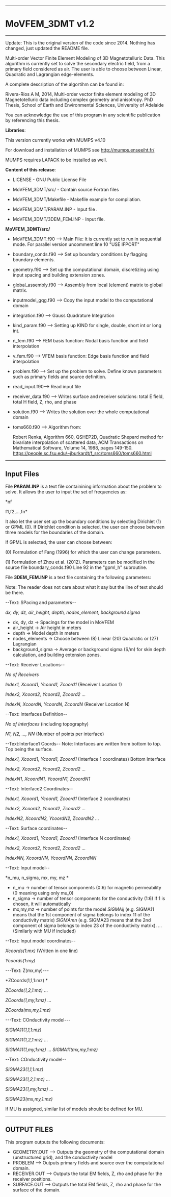 -----------------------------------------
# MoVFEM_3DMT v1.2
-----------------------------------------
Update: This is the original version of the code since 2014. Nothing has changed, just updated the README file.

Multi-order Vector Finite Element Modeling of 3D Magnetotelluric Data. 
This algorithm is currently set to solve the secondary electric field, 
from a primary field considered as air. The user is able to choose between
Linear, Quadratic and Lagrangian edge-elements. 

A complete description of the algortihm can be found in:

Rivera-Rios A M, 2014, Multi-order vector finite element modeling of 3D 
Magnetotelluric data including complex geometry and anisotropy. PhD Thesis, 
School of Earth and Environmental Sciences, University of Adelaide

You can acknowledge the use of this program in any scientific publication 
by referencing this thesis.

**Libraries**:

This version currently works with MUMPS v4.10 

For download and installation of MUMPS see http://mumps.enseeiht.fr/

MUMPS requires LAPACK to be installed as well.


**Content of this release**:

* LICENSE - GNU Public License File

* MoVFEM_3DMT/src/ - Contain source Fortran files

* MoVFEM_3DMT/Makefile - Makefile example for compilation.

* MoVFEM_3DMT/PARAM.INP - Input file .

* MoVFEM_3DMT/3DEM_FEM.INP - Input file.

**MoVFEM_3DMT/src/**
* MoVFEM_3DMT.f90 --> Main File: It is currently set to run in sequential mode. For parallel version uncomment line 10 "USE IFPORT"	

* boundary_conds.f90	--> Set up boundary conditions by flagging boundary elements.

* geometry.f90	--> Set up the computational domain, discretizing using input spacing and building extension zones.

* global_assembly.f90 --> Assembly from local (element) matrix to global matrix.	

* inputmodel_gqg.f90	--> Copy the input model to the computational domain

* integration.f90	--> Gauss Quadrature Integration

* kind_param.f90	--> Setting up KIND for single, double, short int or long int.

* n_fem.f90	--> FEM basis function: Nodal basis function and field interpolation

* v_fem.f90  --> VFEM basis function: Edge basis function and field interpolation

* problem.f90 --> Set up the problem to solve. Define known parameters such as primary fields and source definition.	

* read_input.f90--> Read input file	

* receiver_data.f90 -->	Writes surface and receiver solutions: total E field, total H field, Z, rho, and phase

* solution.f90	--> Writes the solution over the whole computational domain

* toms660.f90	--> Algorithm from:

	Robert Renka, Algorithm 660, QSHEP2D, Quadratic Shepard method for bivariate interpolation of scattered data,
	ACM Transactions on Mathematical Software, Volume 14, 1988, pages 149-150.
	https://people.sc.fsu.edu/~jburkardt/f_src/toms660/toms660.html

----------------------------------------------
## Input Files
File **PARAM.INP** is a text file containining information about the problem to solve.
It allows the user to input the set of frequencies as:

*nf

f1,f2,...,fn*

It also let the user set up the boundary conditions by selecting Dirichlet (1) or GPML (0).
If Dirichlet condition is selected, the user can choose between three models for the
boundaries of the domain.

If GPML is selected, the user can choose between:

(0) Formulation of Fang (1996) for which the user can change parameters.

(1) Formulation of Zhou et al. (2012). Parameters can be modified in the source file boundary_conds.f90 Line 92 in the "gpml_h" subroutine.

File **3DEM_FEM.INP** is a text file containing the following parameters:

Note: The reader does not care about what it say but the line of text should be there.

--Text: SPacing and parameters-- 

*dx, dy, dz, air_height, depth, nodes_element, background sigma*

* dx, dy, dz -> Spacings for the model in MoVFEM
* air_height -> Air height in meters
* depth -> Model depth in meters
* nodes_elements -> Choose between (8) Linear (20) Quadratic or (27) Lagrangian
* background_sigma -> Average or background sigma (S/m) for skin depth calculation, and building extension zones. 

--Text: Receiver Locations--

*No of Receivers*

*Index1, Xcoord1, Ycoord1, Zcoord1* (Receiver Location 1)

*Index2, Xcoord2, Ycoord2, Zcoord2*
...

*IndexN, XcoordN, YcoordN, ZcoordN* (Receiver Location N)

--Text: Interfaces Definition--

*No of Interfaces* (including topography)

*N1, N2, ..., NN* (Number of points per interface)

--Text:Interface1 Coords-- Note: Interfaces are written from bottom to top. Top being the surface.

*Index1, Xcoord1, Ycoord1, Zcoord1* (Interface 1 coordinates) Bottom Interface

*Index2, Xcoord2, Ycoord2, Zcoord2*
...

*IndexN1, XcoordN1, YcoordN1, ZcoordN1*

--Text: Interface2 Coordinates--

*Index1, Xcoord1, Ycoord1, Zcoord1* (Interface 2 coordinates)

*Index2, Xcoord2, Ycoord2, Zcoord2*
...

*IndexN2, XcoordN2, YcoordN2, ZcoordN2*
...

--Text: Surface coordinates--

*Index1, Xcoord1, Ycoord1, Zcoord1* (Interface N coordinates)

*Index2, Xcoord2, Ycoord2, Zcoord2*
...

*IndexNN, XcoordNN, YcoordNN, ZcoordNN*

--Text: Input model--

*n_mu, n_sigma, mx, my, mz *

* n_mu -> number of tensor components (0:6) for magnetic permeability (0 meaning using only mu_0)
* n_sigma -> number of tensor components for the conductivity (1:6) If 1 is chosen, it will automatically
* mx,my,mz -> number of points for the model
*SIGMAij* (e.g. SIGMA11 means that the 1st component of sigma belongs to index 11 of the conductivity matrix)
*SIGMAmn* (e.g. SIGMA23 means that the 2nd component of sigma belongs to index 23 of the conductivity matrix).
... (Similarly with MU if included)

--Text: Input model coordinates--

*Xcoords(1:mx)* (Written in one line)

*Ycoords(1:my)*

---Text: Z(mx,my)---

*ZCoords(1,1,1:mz) *

*ZCoords(1,2,1:mz)*
...

*ZCoords(1,my,1:mz)*
...

*ZCoords(mx,my,1:mz)*

---Text: COnductivity model--- 

*SIGMA11(1,1,1:mz)*

*SIGMA11(1,2,1:mz)*
...

*SIGMA11(1,my,1:mz)*
...
*SIGMA11(mx,my,1:mz)*

--Text: COnductivity model--

*SIGMA23(1,1,1:mz)*

*SIGMA23(1,2,1:mz)*
...

*SIGMA23(1,my,1:mz)*
...

*SIGMA23(mx,my,1:mz)*

If MU is assigned, similar list of models should be defined for MU.

-------------------------------------------------------------
## OUTPUT FILES
This program outputs the following documents:
* GEOMETRY.OUT --> Outputs the geometry of the computational domain (unstructured grid), and the conductivity model
* PROBLEM --> Outputs primary fields and source over the computational domain.
* RECEIVER.OUT --> Outputs the total EM fields, Z, rho and phase for the receiver positions.
* SURFACE.OUT --> Outputs the total EM fields, Z, rho and phase for the surface of the domain.

